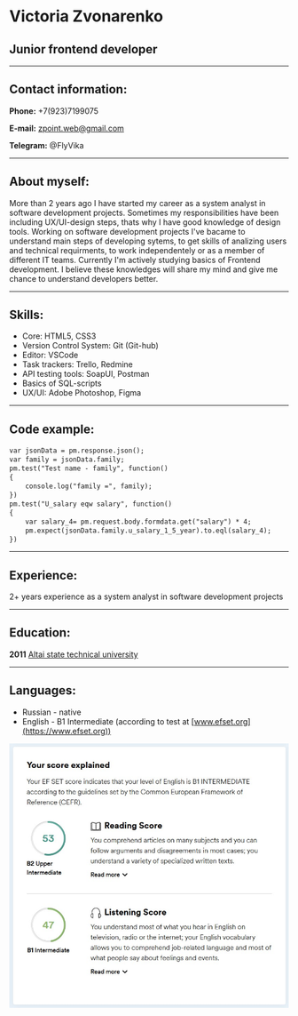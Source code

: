 # Victoria Zvonarenko

## Junior frontend developer

---

## Contact information:

**Phone:** +7(923)7199075

**E-mail:** zpoint.web@gmail.com

**Telegram:** @FlyVika

---

## About myself:
More than 2 years ago I have started my career as a system analyst in software development projects. Sometimes my responsibilities have been including UX/UI-design steps, thats why I have good knowledge of design tools. 
Working on software development projects I've bacame to understand main steps of developing sytems, to get skills of analizing users and technical requirments, to work independentely or as a member of different IT teams.
Currently I'm actively studying basics of Frontend development. I believe these knowledges will share my mind and give me chance to understand developers better.

---

## Skills:

* Core: HTML5, CSS3
* Version Control System: Git (Git-hub)
* Editor: VSCode
* Task trackers: Trello, Redmine
* API testing tools: SoapUI, Postman
* Basics of SQL-scripts
* UX/UI: Adobe Photoshop, Figma

---

## Code example:

```
var jsonData = pm.response.json();
var family = jsonData.family;
pm.test("Test name - family", function()
{
    console.log("family =", family);
})
pm.test("U_salary eqw salary", function()
{
    var salary_4= pm.request.body.formdata.get("salary") * 4;
    pm.expect(jsonData.family.u_salary_1_5_year).to.eql(salary_4);    
})
```

---

## Experience:

2+ years experience as a system analyst in software development projects

---

## Education:

**2011** [Altai state technical university](https://en.altstu.ru/)

---

## Languages:

* Russian - native
* English - B1 Intermediate (according to test at [www.efset.org](https://www.efset.org))

![Результаты](103557.jpg)

